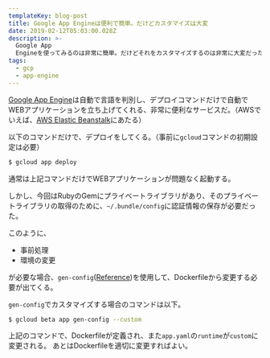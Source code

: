 ```yaml
---
templateKey: blog-post
title: Google App Engineは便利で簡単。だけどカスタマイズは大変
date: 2019-02-12T05:03:00.028Z
description: >-
  Google App
  Engineを使ってみるのは非常に簡単。だけどそれをカスタマイズするのは非常に大変だったので、どうした場合にカスタマイズの必要が出たのか？どうすればカスタマイズできるのか？をまとめる。
tags:
  - gcp
  - app-engine
---
```

[Google App Engine](https://cloud.google.com/appengine/?hl=ja)は自動で言語を判別し、デプロイコマンドだけで自動でWEBアプリケーションを立ち上げてくれる、非常に便利なサービスだ。（AWSでいえば、[AWS Elastic Beanstalk](https://aws.amazon.com/jp/elasticbeanstalk/)にあたる）

以下のコマンドだけで、デプロイをしてくる。（事前に`gcloud`コマンドの初期設定は必要）
```bash
$ gcloud app deploy
```

通常は上記コマンドだけでWEBアプリケーションが問題なく起動する。

しかし、今回はRubyのGemにプライベートライブラリがあり、そのプライベートライブラリの取得のために、`~/.bundle/config`に認証情報の保存が必要だった。

このように、
* 事前処理
* 環境の変更

が必要な場合、`gen-config`([Reference](https://cloud.google.com/sdk/gcloud/reference/beta/app/gen-config?hl=ja))を使用して、Dockerfileから変更する必要が出てくる。

`gen-config`でカスタマイズする場合のコマンドは以下。
```bash
$ gcloud beta app gen-config --custom
```

上記のコマンドで、Dockerfileが定義され、また`app.yaml`の`runtime`が`custom`に変更される。
あとはDockerfileを適切に変更すればよい。






